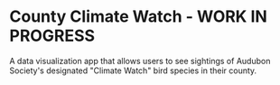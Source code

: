 # County Climate Watch - WORK IN PROGRESS

A data visualization app that allows users to see sightings of Audubon Society's designated "Climate Watch" bird species in their county.
